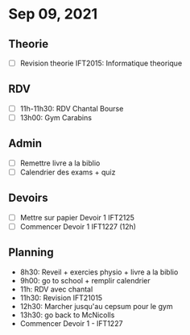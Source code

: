 # Sep 09, 2021

## Theorie

- [ ] Revision theorie IFT2015: Informatique theorique

## RDV

- [ ] 11h-11h30: RDV Chantal Bourse
- [ ] 13h00: Gym Carabins

## Admin

- [ ] Remettre livre a la biblio
- [ ] Calendrier des exams + quiz

## Devoirs

- [ ] Mettre sur papier Devoir 1 IFT2125
- [ ] Commencer Devoir 1 IFT1227 (12h)

## Planning

- 8h30: Reveil + exercies physio + livre a la biblio
- 9h00: go to school + remplir calendrier
- 11h: RDV avec chantal
- 11h30: Revision IFT21015
- 12h30: Marcher jusqu'au cepsum pour le gym
- 13h30: go back to McNicolls
- Commencer Devoir 1 - IFT1227
